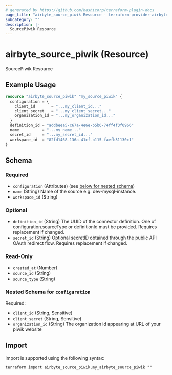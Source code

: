 ```yaml
---
# generated by https://github.com/hashicorp/terraform-plugin-docs
page_title: "airbyte_source_piwik Resource - terraform-provider-airbyte"
subcategory: ""
description: |-
  SourcePiwik Resource
---
```


# airbyte_source_piwik (Resource)

SourcePiwik Resource

## Example Usage

```terraform
resource "airbyte_source_piwik" "my_source_piwik" {
  configuration = {
    client_id       = "...my_client_id..."
    client_secret   = "...my_client_secret..."
    organization_id = "...my_organization_id..."
  }
  definition_id = "addbeea5-c67a-4e6e-b5b6-74ff4f3f0966"
  name          = "...my_name..."
  secret_id     = "...my_secret_id..."
  workspace_id  = "82fd1468-136a-41cf-b115-faefb31130c1"
}
```

<!-- schema generated by tfplugindocs -->
## Schema

### Required

- `configuration` (Attributes) (see [below for nested schema](#nestedatt--configuration))
- `name` (String) Name of the source e.g. dev-mysql-instance.
- `workspace_id` (String)

### Optional

- `definition_id` (String) The UUID of the connector definition. One of configuration.sourceType or definitionId must be provided. Requires replacement if changed.
- `secret_id` (String) Optional secretID obtained through the public API OAuth redirect flow. Requires replacement if changed.

### Read-Only

- `created_at` (Number)
- `source_id` (String)
- `source_type` (String)

<a id="nestedatt--configuration"></a>
### Nested Schema for `configuration`

Required:

- `client_id` (String, Sensitive)
- `client_secret` (String, Sensitive)
- `organization_id` (String) The organization id appearing at URL of your piwik website

## Import

Import is supported using the following syntax:

```shell
terraform import airbyte_source_piwik.my_airbyte_source_piwik ""
```
